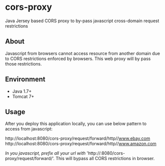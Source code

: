 # cors-proxy
Java Jersey based CORS proxy to by-pass javascript cross-domain request restrictions

## About
Javascript from browsers cannot access resource from another domain due to CORS restrictions enforced by browsers.
This web proxy will by pass those restrictions.

## Environment
- Java 1.7+
- Tomcat 7+

## Usage

After you deploy this application locally, you can use below pattern to access from javascript:

http://localhost:8080/cors-proxy/request/forward/http//www.ebay.com
http://localhost:8080/cors-proxy/request/forward/http//www.amazon.com


*In you javascript, prefix all your url with* 'http://<cors-server-host>:8080/cors-proxy/request/forward/'.
This will bypass all CORS restrictions in browser.
